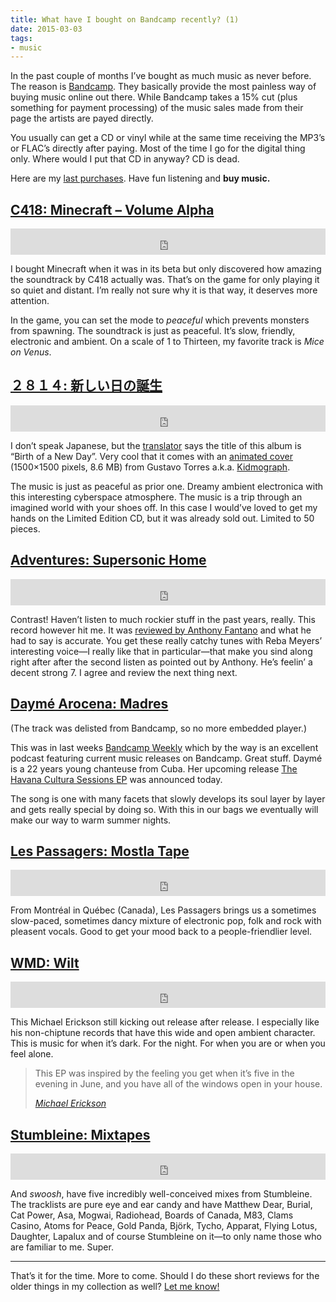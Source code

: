 ```yaml
---
title: What have I bought on Bandcamp recently? (1)
date: 2015-03-03
tags:
- music
---
```

In the past couple of months I’ve bought as much music as never before. The reason is [Bandcamp](https://bandcamp.com/). They basically provide the most painless way of buying music online out there. While Bandcamp takes a 15% cut (plus something for payment processing) of the music sales made from their page the artists are payed directly.

You usually can get a CD or vinyl while at the same time receiving the MP3’s or FLAC’s directly after paying. Most of the time I go for the digital thing only. Where would I put that CD in anyway? CD is dead.

Here are my [last purchases](https://bandcamp.com/kleinfreund). Have fun listening and __buy music.__

## [C418: Minecraft – Volume Alpha](https://c418.bandcamp.com/album/minecraft-volume-alpha)

<iframe style="border: 0; width: 100%; height: 42px;" src="https://bandcamp.com/EmbeddedPlayer/album=1349219244/size=small/bgcol=ffffff/transparent=true/" seamless><a href="https://c418.bandcamp.com/album/minecraft-volume-alpha">Minecraft – Volume Alpha by C418</a></iframe>

I bought Minecraft when it was in its beta but only discovered how amazing the soundtrack by C418 actually was. That’s on the game for only playing it so quiet and distant. I’m really not sure why it is that way, it deserves more attention.

In the game, you can set the mode to _peaceful_ which prevents monsters from spawning. The soundtrack is just as peaceful. It’s slow, friendly, electronic and ambient. On a scale of 1 to Thirteen, my favorite track is _Mice on Venus_.

## [２８１４: 新しい日の誕生](https://dreamcatalogue.bandcamp.com/album/--18)

<iframe style="border: 0; width: 100%; height: 42px;" src="https://bandcamp.com/EmbeddedPlayer/album=565792550/size=small/bgcol=ffffff/transparent=true/" seamless><a href="https://dreamcatalogue.bandcamp.com/album/--18">新しい日の誕生 by ２８１４</a></iframe>

I don’t speak Japanese, but the [translator](https://translate.google.de/?ie=UTF-8&hl=en&client=tw-ob#auto/en/%E6%96%B0%E3%81%97%E3%81%84%E6%97%A5%E3%81%AE%E8%AA%95%E7%94%9F) says the title of this album is “Birth of a New Day”. Very cool that it comes with an [animated cover](https://dreamcatalogue.files.wordpress.com/2015/01/scene1_wall_framed_only-reflection-girl_750px.gif) (1500×1500 pixels, 8.6 MB) from Gustavo Torres a.k.a. [Kidmograph](https://kidmograph.tumblr.com/).

The music is just as peaceful as prior one. Dreamy ambient electronica with this interesting cyberspace atmosphere. The music is a trip through an imagined world with your shoes off. In this case I would’ve loved to get my hands on the Limited Edition CD, but it was already sold out. Limited to 50 pieces.

## [Adventures: Supersonic Home](https://runforcoverrecords.bandcamp.com/album/supersonic-home)

<iframe style="border: 0; width: 100%; height: 42px;" src="https://bandcamp.com/EmbeddedPlayer/album=407514908/size=small/bgcol=ffffff/transparent=true/" seamless><a href="https://runforcoverrecords.bandcamp.com/album/supersonic-home">Supersonic Home by Adventures</a></iframe>

Contrast! Haven’t listen to much rockier stuff in the past years, really. This record however hit me. It was [reviewed by Anthony Fantano](https://www.youtube.com/watch?v=hehR6VpW-lk) and what he had to say is accurate. You get these really catchy tunes with Reba Meyers’ interesting voice—I really like that in particular—that make you sind along right after after the second listen as pointed out by Anthony. He’s feelin’ a decent strong 7. I agree and review the next thing next.

## [Daymé Arocena: Madres](https://daymearocena.bandcamp.com/track/madres)

(The track was delisted from Bandcamp, so no more embedded player.)

This was in last weeks [Bandcamp Weekly](https://bandcamp.com/?show=115) which by the way is an excellent podcast featuring current music releases on Bandcamp. Great stuff. Daymé is a 22 years young chanteuse from Cuba. Her upcoming release [The Havana Cultura Sessions EP](https://daymearocena.bandcamp.com/album/the-havana-cultura-sessions-ep) was announced today.

The song is one with many facets that slowly develops its soul layer by layer and gets really special by doing so. With this in our bags we eventually will make our way to warm summer nights.

## [Les Passagers: Mostla Tape](https://souterraine.biz/album/les-passagers-mostla-tape)

<iframe style="border: 0; width: 100%; height: 42px;" src="https://bandcamp.com/EmbeddedPlayer/album=1600847448/size=small/bgcol=ffffff/transparent=true/" seamless><a href="https://souterraine.biz/album/les-passagers-mostla-tape">Les Passagers - Mostla Tape by Les Passagers</a></iframe>

From Montréal in Québec (Canada), Les Passagers brings us a sometimes slow-paced, sometimes dancy mixture of electronic pop, folk and rock with pleasent vocals. Good to get your mood back to a people-friendlier level.

## [WMD: Wilt](https://wmdchiptune.bandcamp.com/album/wilt)

<iframe style="border: 0; width: 100%; height: 42px;" src="https://bandcamp.com/EmbeddedPlayer/album=49280693/size=small/bgcol=ffffff/transparent=true/" seamless><a href="https://wmdchiptune.bandcamp.com/album/wilt">Wilt by WMD</a></iframe>

This Michael Erickson still kicking out release after release. I especially like his non-chiptune records that have this wide and open ambient character. This is music for when it’s dark. For the night. For when you are or when you feel alone.

<blockquote>
  <p>This EP was inspired by the feeling you get when it’s five in the evening in June, and you have all of the windows open in your house.</p>
  <cite><a href="https://www.facebook.com/permalink.php?story_fbid=647228362070375&amp;id=280820638711151">Michael Erickson</a></cite>
</blockquote>

## [Stumbleine: Mixtapes](https://stumbleine.bandcamp.com/album/mixtapes)

<iframe style="border: 0; width: 100%; height: 42px;" src="https://bandcamp.com/EmbeddedPlayer/album=2276465942/size=small/bgcol=ffffff/transparent=true/" seamless><a href="https://stumbleine.bandcamp.com/album/mixtapes">Mixtapes by Stumbleine</a></iframe>

And _swoosh_, have five incredibly well-conceived mixes from Stumbleine. The tracklists are pure eye and ear candy and have Matthew Dear, Burial, Cat Power, Asa, Mogwai, Radiohead, Boards of Canada, M83, Clams Casino, Atoms for Peace, Gold Panda, Björk, Tycho, Apparat, Flying Lotus, Daughter, Lapalux and of course Stumbleine on it—to only name those who are familiar to me. Super.

---

That’s it for the time. More to come. Should I do these short reviews for the older things in my collection as well? [Let me know!](https://twitter.com/kleinfreund)
